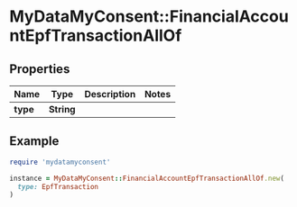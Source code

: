 # MyDataMyConsent::FinancialAccountEpfTransactionAllOf

## Properties

| Name | Type | Description | Notes |
| ---- | ---- | ----------- | ----- |
| **type** | **String** |  |  |

## Example

```ruby
require 'mydatamyconsent'

instance = MyDataMyConsent::FinancialAccountEpfTransactionAllOf.new(
  type: EpfTransaction
)
```

